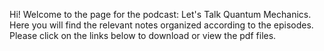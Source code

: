 <!DOCTYPE html>
<html lang="en">

<head>
<title>NotesForQMPodcast</title>
</head>
  
<body>  
<p>Hi! Welcome to the page for the podcast: Let's Talk Quantum Mechanics. Here you will find the relevant notes organized according to
  the episodes. Please click on the links below to download or view the pdf files.</p>
</body>
</html>

